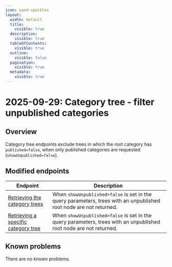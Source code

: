 ```yaml
---
icon: wand-sparkles
layout:
  width: default
  title:
    visible: true
  description:
    visible: true
  tableOfContents:
    visible: true
  outline:
    visible: false
  pagination:
    visible: true
  metadata:
    visible: true
---
```


# 2025-09-29: Category tree - filter unpublished categories

## Overview

Category tree endpoints exclude trees in which the root category has `published=false`, when only published categories are requested (`showUnpublished=false`).


## Modified endpoints

| Endpoint                                                                                                                                                                          | Description                                                                                              |
|-----------------------------------------------------------------------------------------------------------------------------------------------------------------------------------|----------------------------------------------------------------------------------------------------------|
| [Retrieving the category trees](https://developer.emporix.io/api-references/api-guides/catalogs-and-categories/category-tree/api-reference/category-tree-resources#get-category-tenant-category-trees)                  |When `showUnpublished=false` is set in the query parameters, trees with an unpublished root node are not returned.|
| [Retrieving a specific category tree](https://developer.emporix.io/api-references/api-guides/catalogs-and-categories/category-tree/api-reference/category-tree-resources#get-category-tenant-category-trees-categoryid) | When `showUnpublished=false` is set in the query parameters, trees with an unpublished root node are not returned.|

## Known problems

There are no known problems.
